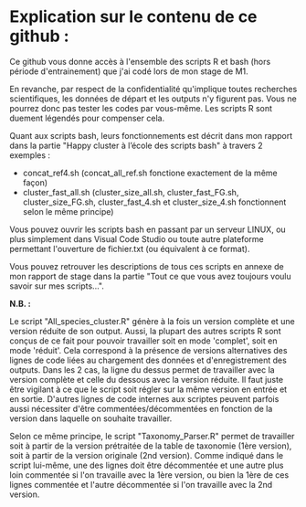 # Explication sur le contenu de ce github :

Ce github vous donne accès à l'ensemble des scripts R et bash (hors période d'entrainement) que j'ai codé lors de mon stage de M1. 

En revanche, par respect de la confidentialité qu'implique toutes recherches scientifiques, les données de départ et les outputs n'y figurent pas. Vous ne pourrez donc pas tester les codes par vous-même. Les scripts R sont duement légendés pour compenser cela. 

Quant aux scripts bash, leurs fonctionnements est décrit dans mon rapport dans la partie "Happy cluster à l’école des scripts bash" à travers 2 exemples :

- concat_ref4.sh (concat_all_ref.sh fonctione exactement de la même façon)
- cluster_fast_all.sh (cluster_size_all.sh, cluster_fast_FG.sh, cluster_size_FG.sh, cluster_fast_4.sh et cluster_size_4.sh fonctionnent selon le même principe)

Vous pouvez ouvrir les scripts bash en passant par un serveur LINUX, ou plus simplement dans Visual Code Studio ou toute autre plateforme permettant l'ouverture de fichier.txt (ou équivalent à ce format).

Vous pouvez retrouver les descriptions de tous ces scripts en annexe de mon rapport de stage dans la partie "Tout ce que vous avez toujours voulu savoir sur mes scripts...".

**N.B. :**

Le script "All_species_cluster.R" génère à la fois un version complète et une version réduite de son output. Aussi, la plupart des autres scripts R sont conçus de ce fait pour pouvoir travailler soit en mode 'complet', soit en mode 'réduit'. Cela correspond à la présence de versions alternatives des lignes de code liées au chargement des données et d'enregistrement des outputs. Dans les 2 cas, la ligne du dessus permet de travailler avec la version complète et celle du dessous avec la version réduite. Il faut juste être vigilant à ce que le script soit régler sur la même version en entrée et en sortie. D'autres lignes de code internes aux scriptes peuvent parfois aussi nécessiter d'être commentées/décommentées en fonction de la version dans laquelle on souhaite travailler.

Selon ce même principe, le script "Taxonomy_Parser.R" permet de travailler soit à partir de la version prétraitée de la table de taxonomie (1ère version), soit à partir de la version originale (2nd version). Comme indiqué dans le script lui-même, une des lignes doit être décommentée et une autre plus loin commentée si l'on travaille avec la 1ère version, ou bien la 1ère de ces lignes commentée et l'autre décommentée si l'on travaille avec la 2nd version.
